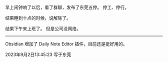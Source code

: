 早上闹钟响了以后，看了群聊，发布了东莞五停。
停工、停行。

结果睡到十点的时候，说解除了。

结果下午来上班了。 但是公司没网络。

---
Obsidian 增加了 Daily Note Editor 插件，目前还是挺好用的。

2023年9月2日13:45:23 写于东莞